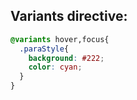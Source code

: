 ## Variants directive:

```css
@variants hover,focus{
  .paraStyle{
    background: #222;
    color: cyan;
  }
}
```

